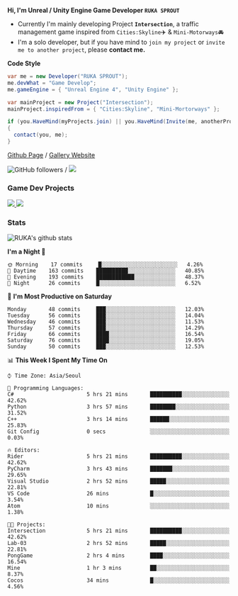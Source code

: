 **Hi, I'm Unreal / Unity Engine Game Developer `RUKA SPROUT`**

- Currently I'm mainly developing Project **`Intersection`**, a traffic management game inspired from `Cities:Skyline`✈️ & `Mini-Motorways`🚘
- I'm a solo developer, but if you have mind to `join my project` or `invite me to another project`, please **contact me.**

**Code Style**

```csharp
var me = new Developer("RUKA SPROUT");
me.devWhat = "Game Develop";
me.gameEngine = { "Unreal Engine 4", "Unity Engine" };
```

```csharp
var mainProject = new Project("Intersection");
mainProject.inspiredFrom = { "Cities:Skyline", "Mini-Mortorways" };

if (you.HaveMind(myProjects.join) || you.HaveMind(Invite(me, anotherProject)))
{
  contact(you, me);
}
```

[Github Page](https://lutca1320.github.io/) / [Gallery Website](https://rukasp.xyz/)

![GitHub followers](https://img.shields.io/github/followers/lutca1320?label=Follow&style=social) / [![](https://img.shields.io/badge/Gmail-lutca1320%40gmail.com-blue)](mailto:lutca1320@gmail.com)

### Game Dev Projects

<a href="https://github.com/lutca1320/Intersection">
  <img src="https://github-readme-stats.vercel.app/api/pin/?username=lutca1320&repo=Intersection" />
</a>
<a href="https://github.com/lutca1320/Together">
  <img src="https://github-readme-stats.vercel.app/api/pin/?username=lutca1320&repo=Together" />
</a>


### Stats

![RUKA's github stats](https://github-readme-stats.vercel.app/api?username=lutca1320&show_icons=true&include_all_commits=true&count_private=true&hide=contribs,prs)

<!--START_SECTION:waka-->
**I'm a Night 🦉** 

```text
🌞 Morning    17 commits     █░░░░░░░░░░░░░░░░░░░░░░░░   4.26% 
🌆 Daytime    163 commits    ██████████░░░░░░░░░░░░░░░   40.85% 
🌃 Evening    193 commits    ████████████░░░░░░░░░░░░░   48.37% 
🌙 Night      26 commits     █░░░░░░░░░░░░░░░░░░░░░░░░   6.52%

```
📅 **I'm Most Productive on Saturday** 

```text
Monday       48 commits     ███░░░░░░░░░░░░░░░░░░░░░░   12.03% 
Tuesday      56 commits     ███░░░░░░░░░░░░░░░░░░░░░░   14.04% 
Wednesday    46 commits     ███░░░░░░░░░░░░░░░░░░░░░░   11.53% 
Thursday     57 commits     ███░░░░░░░░░░░░░░░░░░░░░░   14.29% 
Friday       66 commits     ████░░░░░░░░░░░░░░░░░░░░░   16.54% 
Saturday     76 commits     ████░░░░░░░░░░░░░░░░░░░░░   19.05% 
Sunday       50 commits     ███░░░░░░░░░░░░░░░░░░░░░░   12.53%

```


📊 **This Week I Spent My Time On** 

```text
⌚︎ Time Zone: Asia/Seoul

💬 Programming Languages: 
C#                       5 hrs 21 mins       ██████████░░░░░░░░░░░░░░░   42.62% 
Python                   3 hrs 57 mins       ████████░░░░░░░░░░░░░░░░░   31.52% 
C++                      3 hrs 14 mins       ██████░░░░░░░░░░░░░░░░░░░   25.83% 
Git Config               0 secs              ░░░░░░░░░░░░░░░░░░░░░░░░░   0.03%

🔥 Editors: 
Rider                    5 hrs 21 mins       ██████████░░░░░░░░░░░░░░░   42.62% 
PyCharm                  3 hrs 43 mins       ███████░░░░░░░░░░░░░░░░░░   29.65% 
Visual Studio            2 hrs 52 mins       █████░░░░░░░░░░░░░░░░░░░░   22.81% 
VS Code                  26 mins             █░░░░░░░░░░░░░░░░░░░░░░░░   3.54% 
Atom                     10 mins             ░░░░░░░░░░░░░░░░░░░░░░░░░   1.38%

🐱‍💻 Projects: 
Intersection             5 hrs 21 mins       ██████████░░░░░░░░░░░░░░░   42.62% 
Lab-03                   2 hrs 52 mins       █████░░░░░░░░░░░░░░░░░░░░   22.81% 
PongGame                 2 hrs 4 mins        ████░░░░░░░░░░░░░░░░░░░░░   16.54% 
Mine                     1 hr 3 mins         ██░░░░░░░░░░░░░░░░░░░░░░░   8.37% 
Cocos                    34 mins             █░░░░░░░░░░░░░░░░░░░░░░░░   4.56%

```


<!--END_SECTION:waka-->
